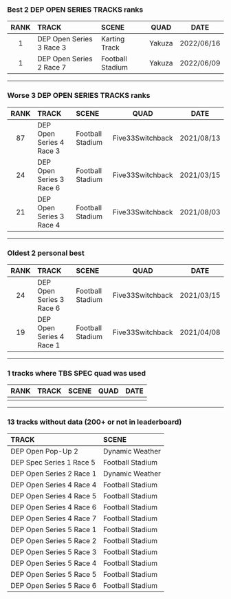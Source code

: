 ### Best 2 DEP OPEN SERIES TRACKS ranks
|RANK|TRACK|SCENE|QUAD|DATE|
|:---:|:---|:---|:---:|:---:|
|1|DEP Open Series 3 Race 3|Karting Track|Yakuza|2022/06/16|
|1|DEP Open Series 2 Race 7|Football Stadium|Yakuza|2022/06/09|
---
### Worse 3 DEP OPEN SERIES TRACKS ranks
|RANK|TRACK|SCENE|QUAD|DATE|
|:---:|:---|:---|:---:|:---:|
|87|DEP Open Series 4 Race 3|Football Stadium|Five33Switchback|2021/08/13|
|24|DEP Open Series 3 Race 6|Football Stadium|Five33Switchback|2021/03/15|
|21|DEP Open Series 3 Race 4|Football Stadium|Five33Switchback|2021/08/03|
---
### Oldest 2 personal best
|RANK|TRACK|SCENE|QUAD|DATE|
|:---:|:---|:---|:---:|:---:|
|24|DEP Open Series 3 Race 6|Football Stadium|Five33Switchback|2021/03/15|
|19|DEP Open Series 4 Race 1|Football Stadium|Five33Switchback|2021/04/08|
---
### 1 tracks where TBS SPEC quad was used
|RANK|TRACK|SCENE|QUAD|DATE|
|:---:|:---|:---|:---:|:---:|
||||||
---
### 13 tracks without data (200+ or not in leaderboard)
|TRACK|SCENE|
|:---|:---|
|DEP Open Pop-Up 2|Dynamic Weather|
|DEP Spec Series 1 Race 5|Football Stadium|
|DEP Open Series 2 Race 1|Dynamic Weather|
|DEP Open Series 4 Race 4|Football Stadium|
|DEP Open Series 4 Race 5|Football Stadium|
|DEP Open Series 4 Race 6|Football Stadium|
|DEP Open Series 4 Race 7|Football Stadium|
|DEP Open Series 5 Race 1|Football Stadium|
|DEP Open Series 5 Race 2|Football Stadium|
|DEP Open Series 5 Race 3|Football Stadium|
|DEP Open Series 5 Race 4|Football Stadium|
|DEP Open Series 5 Race 5|Football Stadium|
|DEP Open Series 5 Race 6|Football Stadium|
